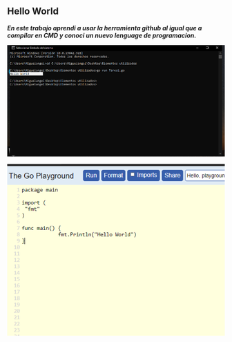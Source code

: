 ## Hello World

***En este trabajo aprendi a usar la herramienta github al igual que a compilar en CMD y conoci un nuevo lenguage de programacion.***

![1](https://github.com/Miguelangel1100685/Hello-World/blob/main/1.PNG)

![2](https://github.com/Miguelangel1100685/Hello-World/blob/main/2.PNG)